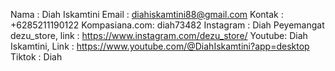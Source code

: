 Nama : Diah Iskamtini
Email : diahiskamtini88@gmail.com 
Kontak : +6285211190122
Kompasiana.com: diah73482
Instagram : Diah Peyemangat dezu_store, link : https://www.instagram.com/dezu_store/
Youtube: Diah Iskamtini, Link : https://www.youtube.com/@DiahIskamtini?app=desktop
Tiktok : Diah